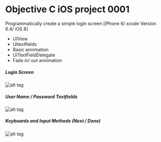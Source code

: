 # Objective C iOS project 0001


Programmatically create a simple login screen  [iPhone 6/ xcode Version 6.4/ iOS 8] 
 
 * UIView
 * UItextfields 
 * Basic annimation
 * UITextFieldDelegate
 * Fade in/ out annimation
 
 
##### Login Screen
![alt tag](https://cloud.githubusercontent.com/assets/5943800/9666518/6ff1a1ca-522b-11e5-955e-965231ea93c8.png)

##### User Name / Password Textfields
![alt tag](https://cloud.githubusercontent.com/assets/5943800/9666825/47bf7cc0-522d-11e5-9b69-bd63a537e27a.png)

##### Keyboards and Input Methods (Next / Done)
![alt tag](https://cloud.githubusercontent.com/assets/5943800/9666831/4d8b2b68-522d-11e5-9d7c-48a27d0b8033.png)

